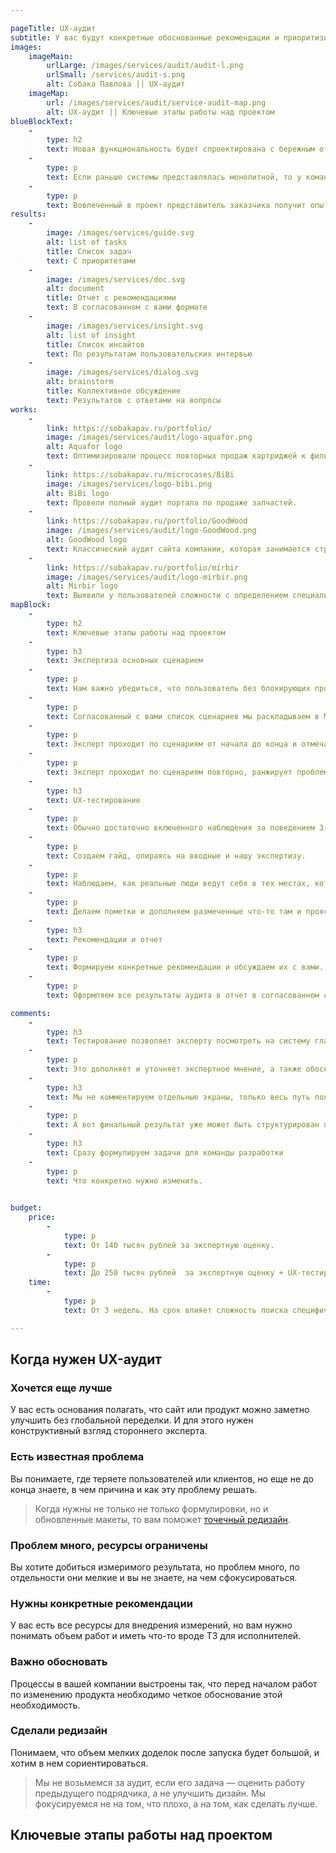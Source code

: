 ```yaml
---

pageTitle: UX-аудит
subtitle: У вас будут конкретные обоснованные рекомендации и приоритизированный список задач по исправлению критичных для бизнеса проблем в интерфейсе продукта.
images:
    imageMain:
        urlLarge: /images/services/audit/audit-l.png 
        urlSmall: /services/audit-s.png
        alt: Собака Павлова || UX-аудит
    imageMap:
        url: /images/services/audit/service-audit-map.png
        alt: UX-аудит || Ключевые этапы работы над проектом
blueBlockText:
    -
        type: h2
        text: Новая функциональность будет спроектирована с бережным отношением к уже существующему интерфейсу
    -
        type: p
        text: Если раньше системы представлялась монолитной, то у команды появится опыт ее изменения и развития.
    -
        type: p
        text: Вовлеченный в проект представитель заказчика получит опыт работы с дизайн-командой, если раньше его не имел.
results:
    -
        image: /images/services/guide.svg
        alt: list of tasks
        title: Список задач
        text: С приоритетами
    -
        image: /images/services/doc.svg
        alt: document
        title: Отчет с рекомендациями
        text: В согласованном с вами формате
    -
        image: /images/services/insight.svg
        alt: list of insight
        title: Список инсайтов
        text: По результатам пользовательских интервью  
    -   
        image: /images/services/dialog.svg
        alt: brainstorm
        title: Коллективное обсуждение
        text: Результатов с ответами на вопросы                                                    
works:
    -
        link: https://sobakapav.ru/portfolio/
        image: /images/services/audit/logo-aquafor.png
        alt: Aquafor logo
        text: Оптимизировали процесс повторных продаж картриджей к фильтрам для воды.
    -
        link: https://sobakapav.ru/microcases/BiBi
        image: /images/services/logo-bibi.png
        alt: BiBi logo
        text: Провели полный аудит портала по продаже запчастей.
    -
        link: https://sobakapav.ru/portfolio/GoodWood
        image: /images/services/audit/logo-GoodWood.png
        alt: GoodWood logo
        text: Классический аудит сайта компании, которая занимается строительством частных домов под ключ.
    -
        link: https://sobakapav.ru/portfolio/mirbir
        image: /images/services/audit/logo-mirbir.png
        alt: Mirbir logo
        text: Выявили у пользователей сложности с определением специализации магазина.
mapBlock:
    -
        type: h2
        text: Ключевые этапы работы над проектом
    -
        type: h3
        text: Экспертиза основных сценарием
    -
        type: p
        text: Нам важно убедиться, что пользователь без блокирующих проблем может пройти самые важные сценарии.
    -
        type: p
        text: Согласованный с вами список сценариев мы раскладываем в Miro скриншотами существующего интерфейса.
    -
        type: p
        text: Эксперт проходит по сценариям от начала до конца и отмечает найденные проблемы сценария.
    -
        type: p
        text: Эксперт проходит по сценариям повторно, ранжирует проблемы и выделяет места, которые требуют проверки на пользователях.
    -
        type: h3
        text: UX-тестирование
    -
        type: p
        text: Обычно достаточно включенного наблюдения за поведением 3-5 пользователей.  
    -
        type: p
        text: Создаем гайд, опираясь на вводные и нашу экспертизу.
    -
        type: p
        text: Наблюдаем, как реальные люди ведут себя в тех местах, которые вызывали у нас вопросы.
    -
        type: p
        text: Делаем пометки и дополняем размеченные что-то там и проясняем проблемные места, фиксируем реально выявленные      проблемы и инсайты. На выходе — карта интерфейса с разметкой проблемных зон.
    -
        type: h3
        text: Рекомендации и отчет
    -
        type: p
        text: Формируем конкретные рекомендации и обсуждаем их с вами.
    -
        type: p
        text: Оформляем все результаты аудита в отчет в согласованном с вами формате.

comments:
    -
        type: h3
        text: Тестирование позволяет эксперту посмотреть на систему глазами пользователя
    -
        type: p
        text: Это дополняет и уточняет экспертное мнение, а также обосновывает, почему та или иная проблема критична.
    -
        type: h3
        text: Мы не комментируем отдельные экраны, только весь путь пользователя по сценарию
    -
        type: p
        text: А вот финальный результат уже может быть структурирован по страницам для упрощения работы с замечаниями. 
    -
        type: h3
        text: Сразу формулируем задачи для команды разработки
    -
        type: p
        text: Что конкретно нужно изменить.
    

budget:
    price:
        -
            type: p
            text: От 140 тысяч рублей за экспертную оценку.
        -
            type: p
            text: До 250 тысяч рублей  за экспертную оценку + UX-тестирование. На цену влияет количество респондентов, разнообразие сценариев и интерфейсов (сайт, мобильная версия). Если решение вашей задачи выходит за рамки этого бюджета, то речь уже не про аудит, а про исследование.
    time:
        -
            type: p
            text: От 3 недель. На срок влияет сложность поиска специфических респондентов и скорость согласования рабочих материалов. 

---
```


## Когда нужен UX-аудит

### Хочется еще лучше

У вас есть основания полагать, что сайт или продукт можно заметно улучшить без глобальной переделки. И для этого нужен конструктивный взгляд стороннего эксперта.

### Есть известная проблема

Вы понимаете, где теряете пользователей или клиентов, но еще не до конца знаете, в чем причина и как эту проблему решать. 

> Когда нужны не только не только формулировки, но и обновленные макеты, то вам поможет [точечный редизайн](/services/redesign).

### Проблем много, ресурсы ограничены

Вы хотите добиться измеримого результата, но проблем много, по отдельности они мелкие и вы не знаете, на чем сфокусироваться. 

### Нужны конкретные рекомендации

У вас есть все ресурсы для внедрения измерений, но вам нужно понимать объем работ и иметь что-то вроде ТЗ для исполнителей. 

### Важно обосновать

Процессы в вашей компании выстроены так, что перед началом работ по изменению продукта необходимо четкое обоснование этой необходимость.

### Сделали редизайн

Понимаем, что объем мелких доделок после запуска будет большой, и хотим в нем сориентироваться.

> Мы не возьмемся за аудит, если его задача — оценить работу предыдущего подрядчика, а не улучшить дизайн. Мы фокусируемся не на том, что плохо, а на том, как сделать лучше.

## Ключевые этапы работы над проектом
